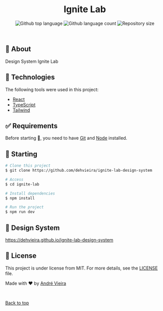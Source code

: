 
<h1 align="center">Ignite Lab</h1>

<p align="center">
  <img alt="Github top language" src="https://img.shields.io/github/languages/top/dehvieira/ignite-lab?color=56BEB8">

  <img alt="Github language count" src="https://img.shields.io/github/languages/count/dehvieira/ignite-lab?color=56BEB8">

  <img alt="Repository size" src="https://img.shields.io/github/repo-size/dehvieira/ignite-lab?color=56BEB8">

  
</p>


<br>

## :dart: About ##

Design System Ignite Lab

## :rocket: Technologies ##

The following tools were used in this project:

- [React](https://pt-br.reactjs.org/)
- [TypeScript](https://www.typescriptlang.org/)
- [Tailwind](https://tailwindcss.com/)

## :white_check_mark: Requirements ##

Before starting :checkered_flag:, you need to have [Git](https://git-scm.com) and [Node](https://nodejs.org/en/) installed.

## :checkered_flag: Starting ##

```bash
# Clone this project
$ git clone https://github.com/dehvieira/ignite-lab-design-system

# Access
$ cd ignite-lab

# Install dependencies
$ npm install

# Run the project
$ npm run dev

```

## :memo: Design System ##

https://dehvieira.github.io/ignite-lab-design-system

## :memo: License ##

This project is under license from MIT. For more details, see the [LICENSE](LICENSE.md) file.


Made with :heart: by <a href="https://github.com/dehvieira" target="_blank">André Vieira</a>

&#xa0;

<a href="#top">Back to top</a>
